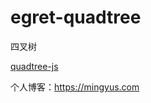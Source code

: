 # egret-quadtree
四叉树

[quadtree-js](https://github.com/timohausmann/quadtree-js "悬停显示")

个人博客：https://mingyus.com
